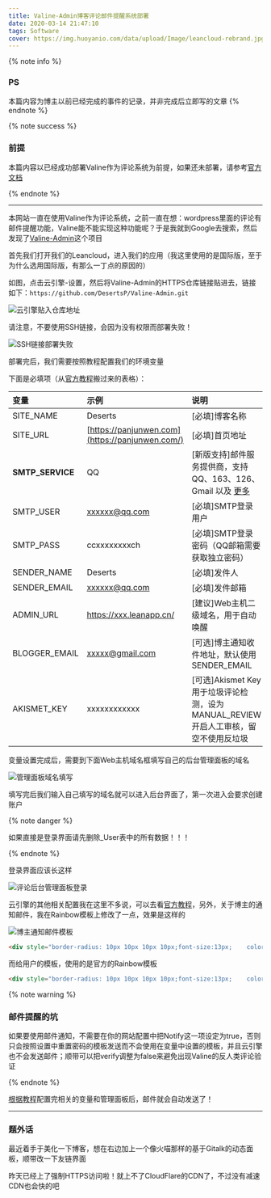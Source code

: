 ```yaml
---
title: Valine-Admin博客评论邮件提醒系统部署
date: 2020-03-14 21:47:10
tags: Software
cover: https://img.huoyanio.com/data/upload/Image/leancloud-rebrand.jpg
---
```

{% note info %}
### PS
本篇内容为博主以前已经完成的事件的记录，并非完成后立即写的文章
{% endnote %}

{% note success %}

### 前提

本篇内容以已经成功部署Valine作为评论系统为前提，如果还未部署，请参考[官方文档](https://github.com/DesertsP/Valine-Admin)

{% endnote %}

---

本网站一直在使用Valine作为评论系统，之前一直在想：wordpress里面的评论有邮件提醒功能，Valine能不能实现这种功能呢？于是我就到Google去搜索，然后发现了[Valine-Admin](https://github.com/DesertsP/Valine-Admin)这个项目

首先我们打开我们的Leancloud，进入我们的应用（我这里使用的是国际版，至于为什么选用国际版，有那么一丁点的原因的）

如图，点击云引擎-设置，然后将Valine-Admin的HTTPS仓库链接贴进去，链接如下：``https://github.com/DesertsP/Valine-Admin.git``

![云引擎贴入仓库地址](https://cdn.jsdelivr.net/gh/GamerNoTitle/Picture-repo-v1@Valine-Admin/img/Valine-Admin/Engine-Settings-Repo.png)

请注意，不要使用SSH链接，会因为没有权限而部署失败！

![SSH链接部署失败](https://cdn.jsdelivr.net/gh/GamerNoTitle/Picture-repo-v1@Valine-Admin/img/Valine-Admin/SSH-Deploy-Failed.png)

部署完后，我们需要按照教程配置我们的环境变量

下面是必填项（从[官方教程](https://deserts.io/valine-admin-document/)搬过来的表格）：

| 变量             | 示例                                            | 说明                                                         |
| :--------------- | :---------------------------------------------- | :----------------------------------------------------------- |
| SITE_NAME        | Deserts                                         | [必填]博客名称                                               |
| SITE_URL         | [https://panjunwen.com](https://panjunwen.com/) | [必填]首页地址                                               |
| **SMTP_SERVICE** | QQ                                              | [新版支持]邮件服务提供商，支持 QQ、163、126、Gmail 以及 [更多](https://nodemailer.com/smtp/well-known/#supported-services) |
| SMTP_USER        | [xxxxxx@qq.com](mailto:xxxxxx@qq.com)           | [必填]SMTP登录用户                                           |
| SMTP_PASS        | ccxxxxxxxxch                                    | [必填]SMTP登录密码（QQ邮箱需要获取独立密码）                 |
| SENDER_NAME      | Deserts                                         | [必填]发件人                                                 |
| SENDER_EMAIL     | [xxxxxx@qq.com](mailto:xxxxxx@qq.com)           | [必填]发件邮箱                                               |
| ADMIN_URL        | https://xxx.leanapp.cn/                         | [建议]Web主机二级域名，用于自动唤醒                          |
| BLOGGER_EMAIL    | [xxxxx@gmail.com](mailto:xxxxx@gmail.com)       | [可选]博主通知收件地址，默认使用SENDER_EMAIL                 |
| AKISMET_KEY      | xxxxxxxxxxxx                                    | [可选]Akismet Key 用于垃圾评论检测，设为MANUAL_REVIEW开启人工审核，留空不使用反垃圾 |

变量设置完成后，需要到下面Web主机域名框填写自己的后台管理面板的域名

![管理面板域名填写](https://cdn.jsdelivr.net/gh/GamerNoTitle/Picture-repo-v1@Valine-Admin/img/Valine-Admin/Subdomain-Manage.png)

填写完后我们输入自己填写的域名就可以进入后台界面了，第一次进入会要求创建账户

{% note danger %}

如果直接是登录界面请先删除_User表中的所有数据！！！

{% endnote %}

登录界面应该长这样

![评论后台管理面板登录](https://cdn.jsdelivr.net/gh/GamerNoTitle/Picture-repo-v1@Valine-Admin-1/img/Valine-Admin/Manager-Login.png)

云引擎的其他相关配置我在这里不多说，可以去看[官方教程](https://deserts.io/valine-admin-document/)，另外，关于博主的通知邮件，我在Rainbow模板上修改了一点，效果是这样的

![博主通知邮件模板](https://cdn.jsdelivr.net/gh/GamerNoTitle/Picture-repo-v1@Valine-Admin/img/Valine-Admin/Email.png)

```html
<div style="border-radius: 10px 10px 10px 10px;font-size:13px;    color: #555555;width: 666px;font-family:'Century Gothic','Trebuchet MS','Hiragino Sans GB',微软雅黑,'Microsoft Yahei',Tahoma,Helvetica,Arial,'SimSun',sans-serif;margin:50px auto;border:1px solid #eee;max-width:100%;background: #ffffff repeating-linear-gradient(-45deg,#fff,#fff 1.125rem,transparent 1.125rem,transparent 2.25rem);box-shadow: 0 1px 5px rgba(0, 0, 0, 0.15);"><div style="width:100%;background:#49BDAD;color:#ffffff;border-radius: 10px 10px 0 0;background-image: -moz-linear-gradient(0deg, rgb(67, 198, 184), rgb(255, 209, 244));background-image: -webkit-linear-gradient(0deg, rgb(67, 198, 184), rgb(255, 209, 244));height: 66px;"><p style="font-size:15px;word-break:break-all;padding: 23px 32px;margin:0;background-color: hsla(0,0%,100%,.4);border-radius: 10px 10px 0 0;">您的<a style="text-decoration:none;color: #ffffff;" href="${SITE_URL}"> ${SITE_NAME}</a>上有新的留言：</p></div><div style="margin:40px auto;width:90%"><p>${NICK} 给您的留言如下：</p><div style="background: #fafafa repeating-linear-gradient(-45deg,#fff,#fff 1.125rem,transparent 1.125rem,transparent 2.25rem);box-shadow: 0 2px 5px rgba(0, 0, 0, 0.15);margin:20px 0px;padding:15px;border-radius:5px;font-size:14px;color:#555555;">${COMMENT}</div><p>您可以点击<a style="text-decoration:none; color:#12addb" href="${POST_URL}#comments">查看回复的完整內容</a>，欢迎再次光临<a style="text-decoration:none; color:#12addb"                href="${SITE_URL}"> ${SITE_NAME}</a>。</p><style type="text/css">a:link{text-decoration:none}a:visited{text-decoration:none}a:hover{text-decoration:none}a:active{text-decoration:none}</style></div></div>
```

而给用户的模板，使用的是官方的Rainbow模板

```html
<div style="border-radius: 10px 10px 10px 10px;font-size:13px;    color: #555555;width: 666px;font-family:'Century Gothic','Trebuchet MS','Hiragino Sans GB',微软雅黑,'Microsoft Yahei',Tahoma,Helvetica,Arial,'SimSun',sans-serif;margin:50px auto;border:1px solid #eee;max-width:100%;background: #ffffff repeating-linear-gradient(-45deg,#fff,#fff 1.125rem,transparent 1.125rem,transparent 2.25rem);box-shadow: 0 1px 5px rgba(0, 0, 0, 0.15);"><div style="width:100%;background:#49BDAD;color:#ffffff;border-radius: 10px 10px 0 0;background-image: -moz-linear-gradient(0deg, rgb(67, 198, 184), rgb(255, 209, 244));background-image: -webkit-linear-gradient(0deg, rgb(67, 198, 184), rgb(255, 209, 244));height: 66px;"><p style="font-size:15px;word-break:break-all;padding: 23px 32px;margin:0;background-color: hsla(0,0%,100%,.4);border-radius: 10px 10px 0 0;">您在<a style="text-decoration:none;color: #ffffff;" href="${SITE_URL}"> ${SITE_NAME}</a>上的留言有新回复啦！</p></div><div style="margin:40px auto;width:90%"><p>${PARENT_NICK} 同学，您曾在文章上发表评论：</p><div style="background: #fafafa repeating-linear-gradient(-45deg,#fff,#fff 1.125rem,transparent 1.125rem,transparent 2.25rem);box-shadow: 0 2px 5px rgba(0, 0, 0, 0.15);margin:20px 0px;padding:15px;border-radius:5px;font-size:14px;color:#555555;">${PARENT_COMMENT}</div><p>${NICK} 给您的回复如下：</p><div style="background: #fafafa repeating-linear-gradient(-45deg,#fff,#fff 1.125rem,transparent 1.125rem,transparent 2.25rem);box-shadow: 0 2px 5px rgba(0, 0, 0, 0.15);margin:20px 0px;padding:15px;border-radius:5px;font-size:14px;color:#555555;">${COMMENT}</div><p>您可以点击<a style="text-decoration:none; color:#12addb" href="${POST_URL}#comments">查看回复的完整內容</a>，欢迎再次光临<a style="text-decoration:none; color:#12addb"                href="${SITE_URL}"> ${SITE_NAME}</a>。</p><style type="text/css">a:link{text-decoration:none}a:visited{text-decoration:none}a:hover{text-decoration:none}a:active{text-decoration:none}</style></div></div>
```

{% note warning %}

### 邮件提醒的坑

如果要使用邮件通知，不需要在你的网站配置中把Notify这一项设定为true，否则只会按照设置中重置密码的模板发送而不会使用在变量中设置的模板，并且云引擎也不会发送邮件；顺带可以把verify调整为false来避免出现Valine的反人类评论验证

{% endnote %}

[根据教程](https://deserts.io/valine-admin-document/)配置完相关的变量和管理面板后，邮件就会自动发送了！



---

### 题外话

最近着手于美化一下博客，想在右边加上一个像火喵那样的基于Gitalk的动态面板，顺带改一下友链界面

昨天已经上了强制HTTPS访问啦！就上不了CloudFlare的CDN了，不过没有减速CDN也会快的吧